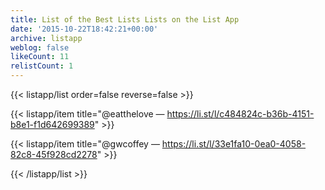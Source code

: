 ```yaml
---
title: List of the Best Lists Lists on the List App
date: '2015-10-22T18:42:21+00:00'
archive: listapp
weblog: false
likeCount: 11
relistCount: 1
---
```



{{< listapp/list order=false reverse=false >}}

   {{< listapp/item title="@eatthelove  — https://li.st/l/c484824c-b36b-4151-b8e1-f1d642699389" >}}

   {{< listapp/item title="@gwcoffey — https://li.st/l/33e1fa10-0ea0-4058-82c8-45f928cd2278" >}}

{{< /listapp/list >}}
